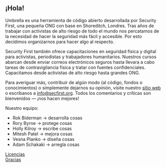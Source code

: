 [Title]: # (Sobre Umbrella)
[Difficulty]: # (Principiante)
[Order]: # (0)

## ¡Hola!

Umbrella es una herramienta de código abierto desarrollada por Security First, una pequeña ONG con base en Shoreditch, Londres. Tras años de trabajar con activistas de alto riesgo de todo el mundo nos percatamos de la necesidad de hacer la seguridad más fácil y accesible. Por esto decidimos organizarnos para hacer algo al respecto.

Security First también ofrece capacitaciones en seguridad física y digital para activistas, periodistas y trabajadores humanitarios. Nuestros cursos abarcan desde enviar correos electrónicos seguros hasta llevara a cabo tareas de contravigilancia física y tratar con fuentes confidenciales. Capacitamos desde activistas de alto riesgo hasta grandes ONG.

Para averiguar más, contribuir de algún modo (al código, fondos o conocimientos) o simplemente dejarnos su opinión, visite nuestro [sitio web](https://secfirst.org) o escríbanos a info@secfirst.org. Todos los comentarios y críticas son bienvenidos — ¡nos hacen mejores!

Nuestro equipo:

*   Rok Biderman -> desarrolla cosas
*   Rory Byrne -> protege cosas
*   Holly Kilroy -> escribe cosas
*   Mitesh Patel -> mejora cosas
*   Vesna Planko -> diseña cosas 
*   Adam Schakaki -> arregla cosas

[Licencias](umbrella://licences/)  
[Gracias](umbrella://thankyou/)